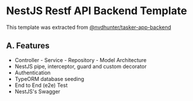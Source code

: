 # NestJS Restf API Backend Template

This template was extracted from [@nvdhunter/tasker-app-backend](https://github.com/nvdhunter/tasker-app-backend)

## A. Features

- Controller - Service - Repository - Model Architecture
- NestJS pipe, interceptor, guard and custom decorator
- Authentication
- TypeORM database seeding
- End to End (e2e) Test
- NestJS's Swagger
